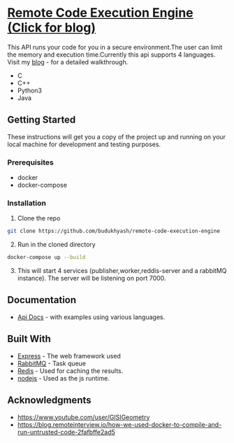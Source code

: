 # [Remote Code Execution Engine (Click for blog)](https://medium.com/@yashbudukh/building-a-remote-code-execution-system-9e55c5b248d6)
This API runs your code for you in a secure environment.The user can limit the memory and execution time.Currently this api supports 4 languages. Visit my [blog](https://medium.com/@yashbudukh/building-a-remote-code-execution-system-9e55c5b248d6?sk=da85e0b861383a610adcfdf086096a5d) - for a detailed walkthrough.

* C
* C++
* Python3
* Java

## Getting Started

These instructions will get you a copy of the project up and running on your local machine for development and testing purposes.

### Prerequisites

* docker
* docker-compose

### Installation

1. Clone the repo
```sh
git clone https://github.com/budukhyash/remote-code-execution-engine
```
2. Run in the cloned directory
```sh
docker-compose up --build
```
3. This will start 4 services (publisher,worker,reddis-server and a rabbitMQ instance).
   The server will be listening on port 7000.


<!-- USAGE EXAMPLES -->
## Documentation
* [Api Docs](https://documenter.getpostman.com/view/11156949/Szt8fAgW?version=latest) - with examples using various languages.

## Built With

* [Express](https://expressjs.com/)     -  The web framework used
* [RabbitMQ](https://www.rabbitmq.com/) -  Task queue
* [Redis](https://redis.io/)           -  Used for caching the results.
* [nodejs](https://nodejs.org/en/)      -  Used as the js runtime.

## Acknowledgments

* https://www.youtube.com/user/GISIGeometry 
* https://blog.remoteinterview.io/how-we-used-docker-to-compile-and-run-untrusted-code-2fafbffe2ad5



